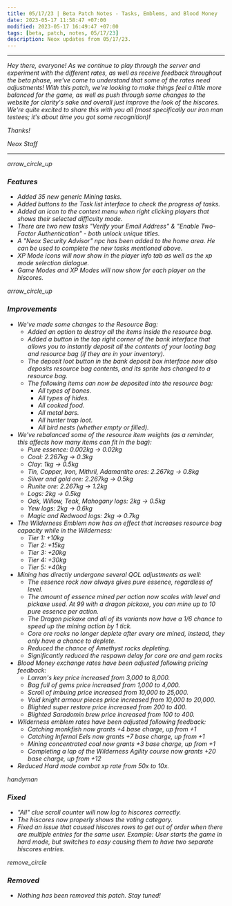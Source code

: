 ```yaml
---
title: 05/17/23 | Beta Patch Notes - Tasks, Emblems, and Blood Money
date: 2023-05-17 11:58:47 +07:00
modified: 2023-05-17 16:49:47 +07:00
tags: [beta, patch, notes, 05/17/23]
description: Neox updates from 05/17/23.
---
```


***
<em>Hey there, everyone! As we continue to play through the server and experiment with the different rates, as well as receive feedback throughout the beta phase, we've come to understand that some of the rates need adjustments! With this patch, we're looking to make things feel a little more balanced for the game, as well as push through some changes to the website for clarity's sake and overall just improve the look of the hiscores. We're quite excited to share this with you all (most specifically our iron man testees; it's about time you got some recognition)!

<em>Thanks!

<em>Neox Staff<br>

***

<div class="spacer-large"></div>
<div class="changes-body">
    <div class="changes-body changes-row features">
        <div class="changes-row-header">
            <span class="icon">
                <span class="material-symbols-outlined">arrow_circle_up</span>
            </span>
            <h3>Features</h3>
        </div>
    </div>
</div>
<div class="spacer-small"></div>

- Added 35 new generic Mining tasks.
- Added buttons to the Task list interface to check the progress of tasks.
- Added an icon to the context menu when right clicking players that shows their selected difficulty mode.
- There are two new tasks "Verify your Email Address" & "Enable Two-Factor Authentication" - both unlock unique titles.
- A "Neox Security Advisor" npc has been added to the home area. He can be used to complete the new tasks mentioned above.
- XP Mode icons will now show in the player info tab as well as the xp mode selection dialogue.
- Game Modes and XP Modes will now show for each player on the hiscores.



<div class="spacer-medium"></div>
<div class="changes-body">
    <div class="changes-body changes-row improvements">
        <div class="changes-row-header">
            <span class="icon">
                <span class="material-symbols-outlined">arrow_circle_up</span>
            </span>
            <h3>Improvements</h3>
        </div>
    </div>
</div>
<div class="spacer-small"></div>

- We've made some changes to the Resource Bag:
  - Added an option to destroy all the items inside the resource bag.
  - Added a button in the top right corner of the bank interface that allows you to instantly deposit all the contents of your looting bag and resource bag (if they are in your inventory).
  - The deposit loot button in the bank deposit box interface now also deposits resource bag contents, and its sprite has changed to a resource bag.
  - The following items can now be deposited into the resource bag:
    - All types of bones.
    - All types of hides.
    - All cooked food.
    - All metal bars.
    - All hunter trap loot.
    - All bird nests (whether empty or filled).
- We've rebalanced some of the resource item weights (as a reminder, this affects how many items can fit in the bag):
  - Pure essence: 0.002kg -> 0.02kg
  - Coal: 2.267kg -> 0.3kg
  - Clay: 1kg -> 0.5kg
  - Tin, Copper, Iron, Mithril, Adamantite ores: 2.267kg -> 0.8kg
  - Silver and gold ore: 2.267kg -> 0.5kg
  - Runite ore: 2.267kg -> 1.2kg
  - Logs: 2kg -> 0.5kg
  - Oak, Willow, Teak, Mahogany logs: 2kg -> 0.5kg
  - Yew logs: 2kg -> 0.6kg
  - Magic and Redwood logs: 2kg -> 0.7kg
- The Wilderness Emblem now has an effect that increases resource bag capacity while in the Wilderness:
  - Tier 1: +10kg
  - Tier 2: +15kg
  - Tier 3: +20kg
  - Tier 4: +30kg
  - Tier 5: +40kg
- Mining has directly undergone several QOL adjustments as well:
  - The essence rock now always gives pure essence, regardless of level.
  - The amount of essence mined per action now scales with level and pickaxe used. At 99 with a dragon pickaxe, you can mine up to 10 pure essence per action.
  - The Dragon pickaxe and all of its variants now have a 1/6 chance to speed up the mining action by 1 tick.
  - Core ore rocks no longer deplete after every ore mined, instead, they only have a chance to deplete.
  - Reduced the chance of Amethyst rocks depleting.
  - Significantly reduced the respawn delay for core ore and gem rocks
- Blood Money exchange rates have been adjusted following pricing feedback:
  - Larran's key price increased from 3,000 to 8,000.
  - Bag full of gems price increased from 1,000 to 4,000.
  - Scroll of imbuing price increased from 10,000 to 25,000.
  - Void knight armour pieces price increased from 10,000 to 20,000.
  - Blighted super restore price increased from 200 to 400.
  - Blighted Saradomin brew price increased from 100 to 400.
- Wilderness emblem rates have been adjusted following feedback:
  - Catching monkfish now grants +4 base charge, up from +1
  - Catching Infernal Eels now grants +7 base charge, up from +1
  - Mining concentrated coal now grants +3 base charge, up from +1
  - Completing a lap of the Wilderness Agility course now grants +20 base charge, up from +12
- Reduced Hard mode combat xp rate from 50x to 10x.





<div class="spacer-medium"></div>
<div class="changes-body">
    <div class="changes-body changes-row fixed">
        <div class="changes-row-header">
            <span class="icon">
                <span class="material-symbols-outlined">handyman</span>
            </span>
            <h3>Fixed</h3>
        </div>
    </div>
</div>
<div class="spacer-small"></div>

- "All" clue scroll counter will now log to hiscores correctly.
- The hiscores now properly shows the voting category.
- Fixed an issue that caused hiscores rows to get out of order when there are multiple entries for the same user. Example: User starts the game in hard mode, but switches to easy causing them to have two separate hiscores entries.

<div class="spacer-medium"></div>
<div class="changes-body">
    <div class="changes-body changes-row removed">
        <div class="changes-row-header">
            <span class="icon">
                <span class="material-symbols-outlined">remove_circle</span>
            </span>
            <h3>Removed</h3>
        </div>
    </div>
</div>
<div class="spacer-small"></div>

- Nothing has been removed this patch. Stay tuned!

<div class="spacer-medium"></div>
<br><br>

